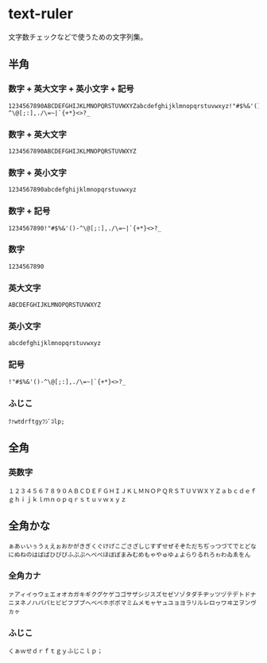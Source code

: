 # text-ruler

文字数チェックなどで使うための文字列集。

## 半角

### 数字 + 英大文字 + 英小文字 + 記号

```
1234567890ABCDEFGHIJKLMNOPQRSTUVWXYZabcdefghijklmnopqrstuvwxyz!"#$%&'()-^\@[;:],./\=~|`{+*}<>?_
```

### 数字 + 英大文字

```
1234567890ABCDEFGHIJKLMNOPQRSTUVWXYZ
```

### 数字 + 英小文字

```
1234567890abcdefghijklmnopqrstuvwxyz
```

### 数字 + 記号

```
1234567890!"#$%&'()-^\@[;:],./\=~|`{+*}<>?_
```

### 数字

```
1234567890
```

### 英大文字

```
ABCDEFGHIJKLMNOPQRSTUVWXYZ
```

### 英小文字

```
abcdefghijklmnopqrstuvwxyz
```

### 記号

```
!"#$%&'()-^\@[;:],./\=~|`{+*}<>?_
```

### ふじこ

```
ｸｧwｾdrftgyﾌｼﾞｺlp;
```

## 全角

### 英数字

```
１２３４５６７８９０ＡＢＣＤＥＦＧＨＩＪＫＬＭＮＯＰＱＲＳＴＵＶＷＸＹＺａｂｃｄｅｆｇｈｉｊｋｌｍｎｏｐｑｒｓｔｕｖｗｘｙｚ
```

## 全角かな

```
ぁあぃいぅうぇえぉおかがきぎくぐけげこごさざしじすずせぜそぞただちぢっつづてでとどなにぬねのはばぱひびぴふぶぷへべぺほぼぽまみむめもゃやゅゆょよらりるれろゎわゐゑをん
```

### 全角カナ

```
ァアィイゥウェエォオカガキギクグケゲコゴサザシジスズセゼソゾタダチヂッツヅテデトドナニヌネノハバパヒビピフブプヘベペホボポマミムメモャヤュユョヨラリルレロヮワヰヱヲンヴヵヶ
```

### ふじこ

```
くぁｗせｄｒｆｔｇｙふじこｌｐ；
```

